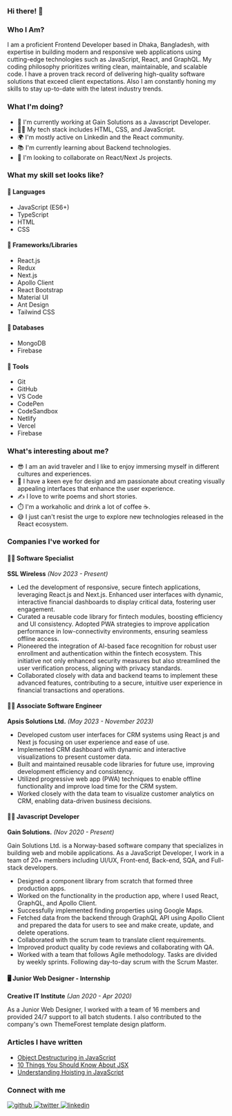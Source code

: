 ### Hi there! 👋

### Who I Am?
I am a proficient Frontend Developer based in Dhaka, Bangladesh, with expertise in building modern and responsive web applications using cutting-edge technologies such as JavaScript, React, and GraphQL. My coding philosophy prioritizes writing clean, maintainable, and scalable code. I have a proven track record of delivering high-quality software solutions that exceed client expectations. Also I am constantly honing my skills to stay up-to-date with the latest industry trends.

### What I'm doing?

- 🏢 I'm currently working at Gain Solutions as a Javascript Developer.
- 👨‍💻 My tech stack includes HTML, CSS, and JavaScript.
- 🌍 I'm mostly active on Linkedin and the React community.
- 📚 I'm currently learning about Backend technologies.
- 👯 I'm looking to collaborate on React/Next Js projects.


### What my skill set looks like?

#### 📜 Languages
- JavaScript (ES6+)
- TypeScript
- HTML
- CSS

#### 🔬 Frameworks/Libraries 
- React.js
- Redux
- Next.js
- Apollo Client
- React Bootstrap
- Material UI
- Ant Design
- Tailwind CSS

#### 💾 Databases  
- MongoDB
- Firebase

#### 📁 Tools 
- Git
- GitHub
- VS Code
- CodePen
- CodeSandbox
- Netlify
- Vercel
- Firebase

### What's interesting about me?

- 😎 I am an avid traveler and I like to enjoy immersing myself in different cultures and experiences.
- 🧐 I have a keen eye for design and am passionate about creating visually appealing interfaces that enhance the user experience.
- ✍️ I love to write poems and short stories.
- ⏱️ I'm a workaholic and drink a lot of coffee ☕.
- 😅 I just can't resist the urge to explore new technologies released in the React ecosystem.

### Companies I've worked for

#### 👨‍💻 Software Specialist
**SSL Wireless** _(Nov 2023 - Present)_

- Led the development of responsive, secure fintech applications, leveraging React.js and Next.js. Enhanced user interfaces with dynamic, interactive financial dashboards to display critical data, fostering user engagement.
- Curated a reusable code library for fintech modules, boosting efficiency and UI consistency. Adopted PWA strategies to improve application performance in low-connectivity environments, ensuring seamless offline access.
- Pioneered the integration of AI-based face recognition for robust user enrollment and authentication within the fintech ecosystem. This initiative not only enhanced security measures but also streamlined the user verification process, aligning with privacy standards.
- Collaborated closely with data and backend teams to implement these advanced features, contributing to a secure, intuitive user experience in financial transactions and operations.

#### 👨‍💻 Associate Software Engineer
**Apsis Solutions Ltd.** _(May 2023 - November 2023)_

- Developed custom user interfaces for CRM systems using React js and Next js focusing on user experience and ease of use.
- Implemented CRM dashboard with dynamic and interactive visualizations to present customer data.
- Built and maintained reusable code libraries for future use, improving development efficiency and consistency.
- Utilized progressive web app (PWA) techniques to enable offline functionality and improve load time for the CRM system.
- Worked closely with the data team to visualize customer analytics on CRM, enabling data-driven business decisions.

#### 👨‍💻 Javascript Developer
**Gain Solutions.** _(Nov 2020 - Present)_

Gain Solutions Ltd. is a Norway-based software company that specializes in building web and mobile applications. As a JavaScript Developer, I work in a team of 20+ members including UI/UX, Front-end, Back-end, SQA, and Full-stack developers.

- Designed a component library from scratch that formed three production apps.
- Worked on the functionality in the production app, where I used React, GraphQL, and Apollo Client.
- Successfully implemented finding properties using Google Maps.
- Fetched data from the backend through GraphQL API using Apollo Client and prepared the data for users to see and make create, update, and delete operations.
- Collaborated with the scrum team to translate client requirements.
- Improved product quality by code reviews and collaborating with QA.
- Worked with a team that follows Agile methodology. Tasks are divided by weekly sprints. Following day-to-day scrum with the Scrum Master.

#### 🖥 Junior Web Designer - Internship
**Creative IT Institute** _(Jan 2020 - Apr 2020)_

As a Junior Web Designer, I worked with a team of 16 members and provided 24/7 support to all batch students. I also contributed to the company's own ThemeForest template design platform.

### Articles I have written 

 - [Object Destructuring in JavaScript](https://medium.com/swlh/object-destructuring-in-javascript-c905fc676501)
 - [10 Things You Should Know About JSX](https://medium.com/swlh/10-things-you-should-know-about-jsx-15472fd3f68)
 - [Understanding Hoisting in JavaScript](https://medium.com/swlh/understanding-hoisting-in-javascript-b82c3fde978d)
 
 ### Connect with me
 
<div align="left">
<a href="https://github.com/abhimran" target="_blank">
<img src=https://img.shields.io/badge/github-%2324292e.svg?&style=for-the-badge&logo=github&logoColor=white alt=github style="margin-bottom: 5px;" />
</a>
<a href="https://twitter.com/abhimrann" target="_blank">
<img src=https://img.shields.io/badge/twitter-%2300acee.svg?&style=for-the-badge&logo=twitter&logoColor=white alt=twitter style="margin-bottom: 5px;" />
</a>
<a href="https://www.linkedin.com/in/abhimran/" target="_blank">
<img src=https://img.shields.io/badge/linkedin-%231E77B5.svg?&style=for-the-badge&logo=linkedin&logoColor=white alt=linkedin style="margin-bottom: 5px;" />
</a>
</div> 
